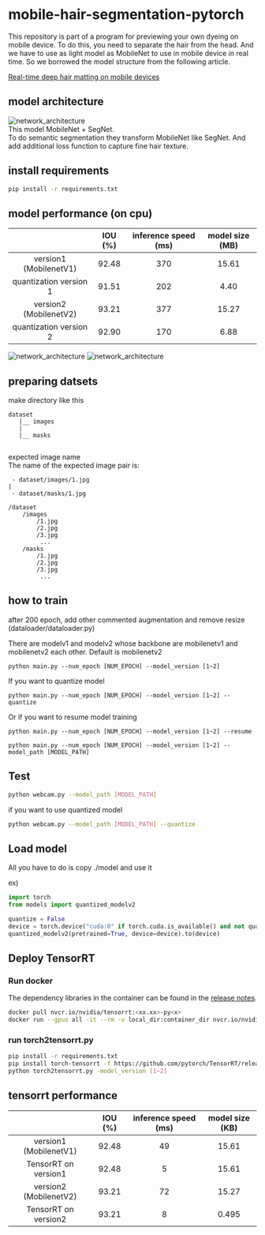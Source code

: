 # mobile-hair-segmentation-pytorch
This repository is part of a program for previewing your own dyeing on mobile device.
To do this, you need to separate the hair from the head.
And we have to use as light model as MobileNet to use in mobile device in real time.
So we borrowed the model structure from the following article.  
  
[Real-time deep hair matting on mobile devices](https://arxiv.org/abs/1712.07168) 

## model architecture
![network_architecture](./image/network_architecture.PNG)   
This model MobileNet + SegNet.  
To do semantic segmentation they transform MobileNet like SegNet.
And add additional loss function to capture fine hair texture.

## install requirements
```bash
pip install -r requirements.txt
```

## model performance (on cpu)
|                         | IOU (%) | inference speed (ms) | model size (MB) |
|:-----------------------:|:-------:|:--------------------:|:---------------:|
| version1 (MobilenetV1)  |  92.48  |         370          |      15.61      |
| quantization version 1  |  91.51  |         202          |       4.40      |
| version2 (MobilenetV2)  |  93.21  |         377          |      15.27      |
| quantization version 2  |  92.90  |         170          |       6.88      |

![network_architecture](./image/sample_image.PNG)
![network_architecture](./image/webcam.gif)

## preparing datsets
make directory like this
```
dataset
   |__ images
   |
   |__ masks
   
```
expected image name  
The name of the expected image pair is:  
```
 - dataset/images/1.jpg 
| 
 - dataset/masks/1.jpg  
```

```
/dataset
    /images
        /1.jpg
        /2.jpg
        /3.jpg 
         ...
    /masks
        /1.jpg
        /2.jpg
        /3.jpg 
         ...
```
## how to train
after 200 epoch, add other commented augmentation and remove resize  
(dataloader/dataloader.py)  

There are modelv1 and modelv2 whose backbone are mobilenetv1 and mobilenetv2 each other.
Default is mobilenetv2
```
python main.py --num_epoch [NUM_EPOCH] --model_version [1~2]
```
If you want to quantize model
```
python main.py --num_epoch [NUM_EPOCH] --model_version [1~2] --quantize
```
Or if you want to resume model training
```
python main.py --num_epoch [NUM_EPOCH] --model_version [1~2] --resume
```
```
python main.py --num_epoch [NUM_EPOCH] --model_version [1~2] --model_path [MODEL_PATH]
```
## Test
```bash
python webcam.py --model_path [MODEL_PATH]
```
if you want to use quantized model
```bash
python webcam.py --model_path [MODEL_PATH] --quantize
```

## Load model
All you have to do is copy ./model and use it

ex)
```python
import torch
from models import quantized_modelv2

quantize = False
device = torch.device("cuda:0" if torch.cuda.is_available() and not quantize else "cpu")
quantized_modelv2(pretrained=True, device=device).to(device)
```

## Deploy TensorRT

### Run docker
The dependency libraries in the container can be found in the [release notes](https://docs.nvidia.com/deeplearning/tensorrt/container-release-notes/running.html).
```bash
docker pull nvcr.io/nvidia/tensorrt:<xx.xx>-py<x>
docker run --gpus all -it --rm -v local_dir:container_dir nvcr.io/nvidia/tensorrt:<xx.xx>-py<x>
```

### run torch2tensorrt.py
```bash
pip install -r requirements.txt
pip install torch-tensorrt -f https://github.com/pytorch/TensorRT/releases
python torch2tensorrt.py -model_version [1~2]
```

## tensorrt performance
|                        | IOU (%) | inference speed (ms) | model size (KB) |
|:----------------------:|:-------:|:--------------------:|:---------------:|
| version1 (MobilenetV1) |  92.48  |          49          |      15.61      |
|  TensorRT on version1  |  92.48  |          5           |      15.61      |
| version2 (MobilenetV2) |  93.21  |          72          |      15.27      |
|  TensorRT on version2  |  93.21  |          8           |      0.495      |